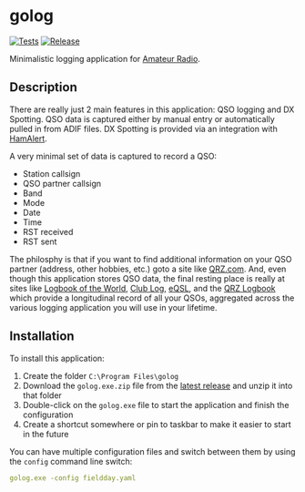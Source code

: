 # golog

[![Tests](https://github.com/bbathe/golog/workflows/Tests/badge.svg)](https://github.com/bbathe/golog/actions) [![Release](https://github.com/bbathe/golog/workflows/Release/badge.svg)](https://github.com/bbathe/golog/actions)

Minimalistic logging application for [Amateur Radio](https://www.arrl.org).

## Description
There are really just 2 main features in this application: QSO logging and DX Spotting.  QSO data is captured either by manual entry or automatically pulled in from ADIF files. DX Spotting is provided via an integration with [HamAlert](https://hamalert.org).

A very minimal set of data is captured to record a QSO:
* Station callsign
* QSO partner callsign
* Band
* Mode
* Date
* Time
* RST received
* RST sent

The philosphy is that if you want to find additional information on your QSO partner (address, other hobbies, etc.) goto a site like [QRZ.com](https://www.qrz.com).  And, even though this application stores QSO data, the final resting place is really at sites like [Logbook of the World](https://lotw.arrl.org), [Club Log](https://clublog.org), [eQSL](https://eqsl.cc), and the [QRZ Logbook](https://logbook.qrz.com) which provide a longitudinal record of all your QSOs, aggregated across the various logging application you will use in your lifetime.

## Installation
To install this application:

1. Create the folder `C:\Program Files\golog`
2. Download the `golog.exe.zip` file from the [latest release](https://github.com/bbathe/golog/releases) and unzip it into that folder
3. Double-click on the `golog.exe` file to start the application and finish the configuration
4. Create a shortcut somewhere or pin to taskbar to make it easier to start in the future

You can have multiple configuration files and switch between them by using the `config` command line switch:
  ```yaml
  golog.exe -config fieldday.yaml
  ```